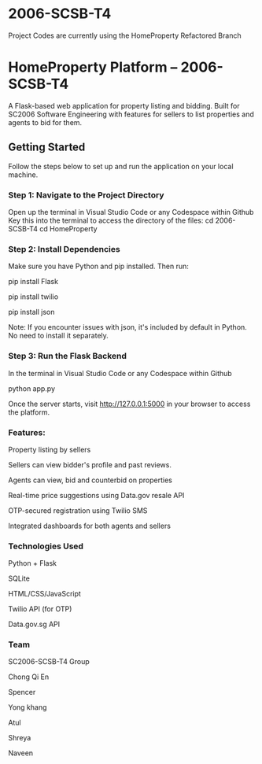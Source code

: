 # 2006-SCSB-T4
Project Codes are currently using the HomeProperty Refactored Branch 

#  HomeProperty Platform – 2006-SCSB-T4

A Flask-based web application for property listing and bidding. Built for SC2006 Software Engineering with features for sellers to list properties and agents to bid for them.


##  Getting Started

Follow the steps below to set up and run the application on your local machine.

###  Step 1: Navigate to the Project Directory
Open up the terminal in Visual Studio Code or any Codespace within Github
Key this into the terminal to access the directory of the files:
cd 2006-SCSB-T4
cd HomeProperty

### Step 2: Install Dependencies
Make sure you have Python and pip installed. Then run:

pip install Flask

pip install twilio

pip install json

Note: If you encounter issues with json, it's included by default in Python. No need to install it separately.

### Step 3: Run the Flask Backend
In the terminal in Visual Studio Code or any Codespace within Github

python app.py

Once the server starts, visit http://127.0.0.1:5000 in your browser to access the platform.

### Features:
Property listing by sellers

Sellers can view bidder's profile and past reviews.

Agents can view, bid and counterbid on properties

Real-time price suggestions using Data.gov resale API

OTP-secured registration using Twilio SMS

Integrated dashboards for both agents and sellers

### Technologies Used

Python + Flask

SQLite

HTML/CSS/JavaScript

Twilio API (for OTP)

Data.gov.sg API

### Team
SC2006-SCSB-T4 Group

Chong Qi En

Spencer

Yong khang

Atul

Shreya

Naveen
